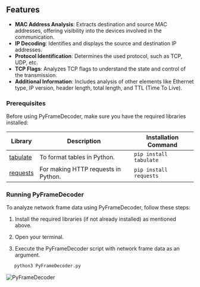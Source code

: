 ## Features

- **MAC Address Analysis**: Extracts destination and source MAC addresses, offering visibility into the devices involved in the communication.
- **IP Decoding**: Identifies and displays the source and destination IP addresses.
- **Protocol Identification**: Determines the used protocol, such as TCP, UDP, etc.
- **TCP Flags**: Analyzes TCP flags to understand the state and control of the transmission.
- **Additional Information**: Includes analysis of other elements like Ethernet type, IP version, header length, total length, and TTL (Time To Live).

### Prerequisites

Before using PyFrameDecoder, make sure you have the required libraries installed:

| Library              | Description                                   | Installation Command         |
|----------------------|-----------------------------------------------|-----------------------------|
| [tabulate](https://pypi.org/project/tabulate/)   | To format tables in Python.                  | `pip install tabulate`      |
| [requests](https://pypi.org/project/requests/)   | For making HTTP requests in Python.          | `pip install requests`      |

### Running PyFrameDecoder

To analyze network frame data using PyFrameDecoder, follow these steps:

1. Install the required libraries (if not already installed) as mentioned above.

2. Open your terminal.

3. Execute the PyFrameDecoder script with network frame data as an argument.

```bash
   python3 PyFrameDecoder.py
```

![PyFrameDecoder](https://img001.prntscr.com/file/img001/JlHhd7X1Q_ay5K8Rzwx4mA.png)
